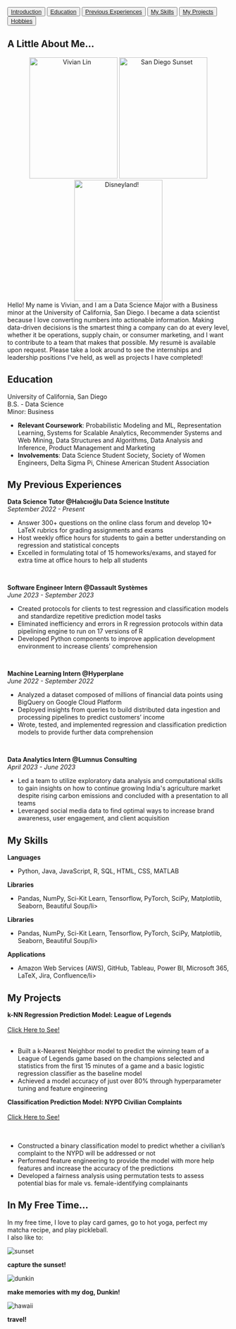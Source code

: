<link rel="stylesheet" type="text/css" href="style.css">

<button><a href="#Introduction">Introduction</a></button>
<button><a href="#Education">Education</a></button>
<button><a href="#Experience">Previous Experiences</a></button>
<button><a href="#Skills">My Skills</a></button>
<button><a href="#Projects">My Projects</a></button>
<button><a href="#Free">Hobbies</a></button>


## A Little About Me...
<p id="Introduction">
  <div class="gallery">
    <div style="text-align: center;">
        <img src="vivian.jpg" alt="Vivian Lin" style="width: 200px; height: 275px;">
        <img src="sd.jpg" alt="San Diego Sunset" style="width: 200px; height: 275px;">
        <img src="disney.JPG" alt="Disneyland!" style="width: 200px; height: 275px;">
    </div>
  </div>
Hello! My name is Vivian, and I am a Data Science Major with a Business minor at the University of California, San Diego. I became a data scientist because I love converting numbers into actionable information. Making data-driven decisions is the smartest thing a company can do at every level, whether it be operations, supply chain, or consumer marketing, and I want to contribute to a team that makes that possible. My resumè is available upon request. Please take a look around to see the internships and leadership positions I've held, as well as projects I have completed! 
</p>

## Education
<p id="Education">
University of California, San Diego
  <br>
<space></space><space></space>B.S. - Data Science
  <br>
<space></space><space></space><space></space><space></space>Minor: Business
<ul>
  <li><strong>Relevant Coursework</strong>: Probabilistic Modeling and ML, Representation Learning, Systems for Scalable Analytics, Recommender Systems and Web Mining, Data Structures and Algorithms, Data Analysis and Inference, Product Management and Marketing</li>
  <li><strong>Involvements</strong>: Data Science Student Society, Society of Women Engineers, Delta Sigma Pi, Chinese American Student Association</li>
</ul>

## My Previous Experiences
<p id="Experience">
<strong>Data Science Tutor @Halıcıoğlu Data Science Institute</strong>
  <br>
<em>September 2022 - Present</em>
  <ul>
    <li>Answer 300+ questions on the online class forum and develop 10+ LaTeX rubrics for grading assignments and exams</li>
    <li>Host weekly office hours for students to gain a better understanding on regression and statistical concepts</li>
    <li>Excelled in formulating total of 15 homeworks/exams, and stayed for extra time at office hours to help all students</li>
  </ul>

<br>

<strong>Software Engineer Intern @Dassault Systèmes</strong>
<br>
<em>June 2023 - September 2023</em>
  <ul>
    <li>Created protocols for clients to test regression and classification models and standardize repetitive prediction model tasks</li>
    <li>Eliminated inefficiency and errors in R regression protocols within data pipelining engine to run on 17 versions of R</li>
    <li>Developed Python components to improve application development environment to increase clients’ comprehension</li>
  </ul>

<br>

<strong>Machine Learning Intern @Hyperplane</strong>
<br>
<em>June 2022 - September 2022</em>
  <ul>
    <li>Analyzed a dataset composed of millions of financial data points using BigQuery on Google Cloud Platform</li>
    <li>Deployed insights from queries to build distributed data ingestion and processing pipelines to predict customers’ income</li>
    <li>Wrote, tested, and implemented regression and classification prediction models to provide further data comprehension</li>
  </ul>

<br>

<strong>Data Analytics Intern @Lumnus Consulting</strong>
<br>
<em>April 2023 - June 2023</em>
  <ul>
    <li>Led a team to utilize exploratory data analysis and computational skills to gain insights on how to continue growing India's agriculture market despite rising carbon emissions and concluded with a presentation to all teams </li>
    <li>Leveraged social media data to find optimal ways to increase brand awareness, user engagement, and client acquisition </li>
  </ul>
</p>

## My Skills
<p id="Skills">
  <strong>Languages</strong>
  <ul>
    <li>Python, Java, JavaScript, R, SQL, HTML, CSS, MATLAB</li>
  </ul>

  <strong>Libraries</strong>
  <ul>
    <li>Pandas, NumPy, Sci-Kit Learn, Tensorflow, PyTorch, SciPy, Matplotlib, Seaborn, Beautiful Soup/li>
  </ul>

  <strong>Libraries</strong>
  <ul>
    <li>Pandas, NumPy, Sci-Kit Learn, Tensorflow, PyTorch, SciPy, Matplotlib, Seaborn, Beautiful Soup/li>
  </ul>

  <strong>Applications</strong>
  <ul>
    <li>Amazon Web Services (AWS), GitHub, Tableau, Power BI, Microsoft 365, LaTeX, Jira, Confluence/li>
  </ul>
</p>

## My Projects
<p id="Projects">
<strong>k-NN Regression Prediction Model: League of Legends</strong>
  <br>
  <br>
    <a href="League_of_Legends_Project.pdf" class="button" target="_blank">Click Here to See!</a>
  <br>
  <br>
  <ul>
    <li>Built a k-Nearest Neighbor model to predict the winning team of a League of Legends game based on the champions selected and statistics from the first 15 minutes of a game and a basic logistic regression classifier as the baseline model</li>
    <li>Achieved a model accuracy of just over 80% through hyperparameter tuning and feature engineering</li>
  </ul>

<strong>Classification Prediction Model: NYPD Civilian Complaints</strong>
<br>
<br>
    <a href="NYPD_Civilian_Complaints_Project.pdf" class="button" target="_blank">Click Here to See!</a>
  <br>
  <br>
  <br>
  <ul>
    <li>Constructed a binary classification model to predict whether a civilian’s complaint to the NYPD will be addressed or not </li>
    <li>Performed feature engineering to provide the model with more help features and increase the accuracy of the predictions </li>
    <li>Developed a fairness analysis using permutation tests to assess potential bias for male vs. female-identifying complainants </li>
  </ul>
</p>
</p>

## In My Free Time...
<p id="Free">
  In my free time, I love to play card games, go to hot yoga, perfect my matcha recipe, and play pickleball. 
  <br>
  I also like to: 
  <div class="gallery">
    <div>
        <img src="sunset.jpg" alt="sunset">
        <p><strong>capture the sunset!</strong></p>
    </div>
    <div>
        <img src="dunkin.jpg" alt="dunkin">
        <p><strong>make memories with my dog, Dunkin!</strong></p>
    </div> 
    <div>
        <img src="hawaii.jpg" alt="hawaii">
        <p><strong>travel!</strong></p>
    </div>
  </div>
  
</p>


